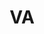 ---
# This topic lives at
# https://digital.gov/topics/va

# Topic Title
title: "VA"

# description — keep it short and clear
# summary: ""

# Weight
weight: 1

# For more information on managing topics,
# see https://github.com/GSA/digitalgov.gov/wiki/topics
---